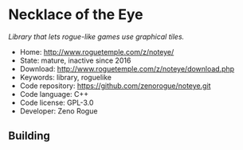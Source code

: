 # Necklace of the Eye

_Library that lets rogue-like games use graphical tiles._

- Home: http://www.roguetemple.com/z/noteye/
- State: mature, inactive since 2016
- Download: http://www.roguetemple.com/z/noteye/download.php
- Keywords: library, roguelike
- Code repository: https://github.com/zenorogue/noteye.git
- Code language: C++
- Code license: GPL-3.0
- Developer: Zeno Rogue

## Building
